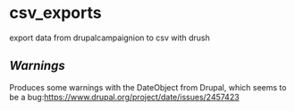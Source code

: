 # csv_exports
export data from drupalcampaignion to csv with drush


## _Warnings_
Produces some warnings with the DateObject from Drupal, which seems to be a bug:https://www.drupal.org/project/date/issues/2457423

